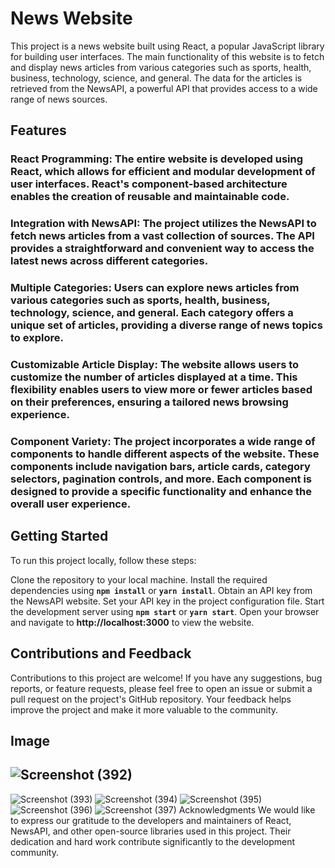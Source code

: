# News Website
This project is a news website built using React, a popular JavaScript library for building user interfaces. The main functionality of this website is to fetch and display news articles from various categories such as sports, health, business, technology, science, and general. The data for the articles is retrieved from the NewsAPI, a powerful API that provides access to a wide range of news sources.

## Features
### React Programming: The entire website is developed using React, which allows for efficient and modular development of user interfaces. React's component-based architecture enables the creation of reusable and maintainable code.

### Integration with NewsAPI: The project utilizes the NewsAPI to fetch news articles from a vast collection of sources. The API provides a straightforward and convenient way to access the latest news across different categories.

### Multiple Categories: Users can explore news articles from various categories such as sports, health, business, technology, science, and general. Each category offers a unique set of articles, providing a diverse range of news topics to explore.

### Customizable Article Display: The website allows users to customize the number of articles displayed at a time. This flexibility enables users to view more or fewer articles based on their preferences, ensuring a tailored news browsing experience.

### Component Variety: The project incorporates a wide range of components to handle different aspects of the website. These components include navigation bars, article cards, category selectors, pagination controls, and more. Each component is designed to provide a specific functionality and enhance the overall user experience.

## Getting Started
To run this project locally, follow these steps:

Clone the repository to your local machine.
Install the required dependencies using **`npm install`** or **`yarn install`**.
Obtain an API key from the NewsAPI website.
Set your API key in the project configuration file.
Start the development server using **`npm start`** or **`yarn start`**.
Open your browser and navigate to **http://localhost:3000** to view the website.

## Contributions and Feedback
Contributions to this project are welcome! If you have any suggestions, bug reports, or feature requests, please feel free to open an issue or submit a pull request on the project's GitHub repository. Your feedback helps improve the project and make it more valuable to the community.

## Image

## ![Screenshot (392)](https://github.com/ravindrauiet/news_website_react/assets/98412688/ed37ddad-6fe0-4f90-a6a2-fe119a145fc4)
![Screenshot (393)](https://github.com/ravindrauiet/news_website_react/assets/98412688/cdfa3a96-f907-4488-81ca-f31a48440f1c)
![Screenshot (394)](https://github.com/ravindrauiet/news_website_react/assets/98412688/0a437b66-0b72-46aa-91f4-1b86eadc3963)
![Screenshot (395)](https://github.com/ravindrauiet/news_website_react/assets/98412688/4a0490cb-c090-4986-9c6d-4dce1d204f4b)
![Screenshot (396)](https://github.com/ravindrauiet/news_website_react/assets/98412688/52420776-2c7e-49aa-8bc4-4af5ffba22cb)
![Screenshot (397)](https://github.com/ravindrauiet/news_website_react/assets/98412688/45a0269f-a079-486d-8031-e82306ed469c)
Acknowledgments
We would like to express our gratitude to the developers and maintainers of React, NewsAPI, and other open-source libraries used in this project. Their dedication and hard work contribute significantly to the development community.



